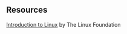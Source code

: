 ## Resources 

[Introduction to Linux](https://www.edx.org/course/introduction-to-linux) by The Linux Foundation
